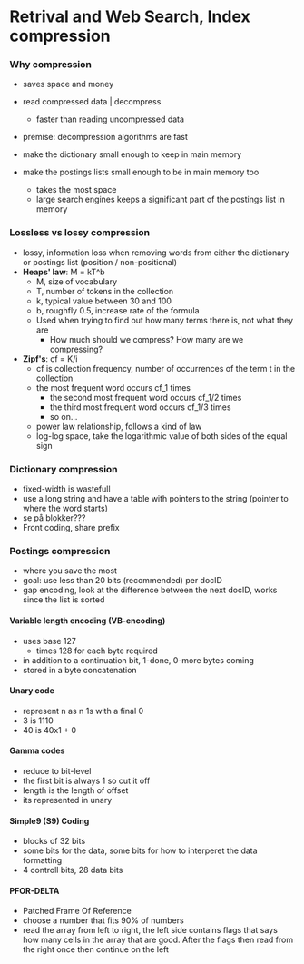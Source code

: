 # Retrival and Web Search, Index compression

### Why compression
- saves space and money
- read compressed data | decompress
    - faster than reading uncompressed data
- premise: decompression algorithms are fast

- make the dictionary small enough to keep in main memory
- make the postings lists small enough to be in main memory too
    - takes the most space
    - large search engines keeps a significant part of the postings list in memory

### Lossless vs lossy compression
- lossy, information loss when removing words from either the dictionary or postings list (position / non-positional)
- **Heaps' law**: M = kT^b
    - M, size of vocabulary
    - T, number of tokens in the collection
    - k, typical value between 30 and 100
    - b, roughfly 0.5, increase rate of the formula
    - Used when trying to find out how many terms there is, not what they are
        - How much should we compress? How many are we compressing?
- **Zipf's**: cf = K/i
    - cf is collection frequency, number of occurrences of the term t in the collection
    - the most frequent word occurs cf_1 times
        - the second most frequent word occurs cf_1/2 times
        - the third most frequent word occurs cf_1/3 times
        - so on...
    - power law relationship, follows a kind of law
    - log-log space, take the logarithmic value of both sides of the equal sign

### Dictionary compression
- fixed-width is wastefull
- use a long string and have a table with pointers to the string (pointer to where the word starts)
- se på blokker???
- Front coding, share prefix

### Postings compression
- where you save the most
- goal: use less than 20 bits (recommended) per docID
- gap encoding, look at the difference between the next docID, works since the list is sorted

#### Variable length encoding (VB-encoding)
- uses base 127
    - times 128 for each byte required
- in addition to a continuation bit, 1-done, 0-more bytes coming
- stored in a byte concatenation

#### Unary code
- represent n as n 1s with a final 0
- 3 is 1110
- 40 is 40x1 + 0

#### Gamma codes
- reduce to bit-level
- the first bit is always 1 so cut it off
- length is the length of offset
- its represented in unary


#### Simple9 (S9) Coding
- blocks of 32 bits
- some bits for the data, some bits for how to interperet the data formatting
- 4 controll bits, 28 data bits

#### PFOR-DELTA
- Patched Frame Of Reference
- choose a number that fits 90% of numbers
- read the array from left to right, the left side contains flags that says how many cells in the array that are good. After the flags then read from the right once then continue on the left